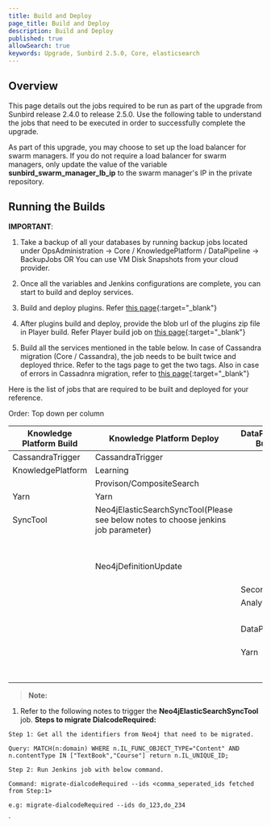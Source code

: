 ```yaml
---
title: Build and Deploy
page_title: Build and Deploy
description: Build and Deploy
published: true
allowSearch: true
keywords: Upgrade, Sunbird 2.5.0, Core, elasticsearch
---
```


## Overview

This page details out the jobs required to be run as part of the upgrade from Sunbird release 2.4.0 to release 2.5.0. Use the following table to understand the jobs that need to be executed in order to successfully complete the upgrade. 

As part of this upgrade, you may choose to set up the load balancer for swarm managers. If you do not require a load balancer for swarm managers, only update the value of the variable **sunbird_swarm_manager_lb_ip** to the swarm manager's IP in the private repository.


## Running the Builds 

**IMPORTANT**: 

1. Take a backup of all your databases by running backup jobs located under OpsAdministration → Core / KnowledgePlatform / DataPipeline → BackupJobs OR You can use VM Disk Snapshots from your cloud provider.

2. Once all the variables and Jenkins configurations are complete, you can start to build and deploy services.

3. Build and deploy plugins. Refer [this page](developer-docs/server-installation/plugins){:target="_blank"}

4. After plugins build and deploy, provide the blob url of the plugins zip file in Player build. Refer Player build job on [this page](developer-docs/server-installation/artifactupload-job/core-services){:target="_blank"}

5. Build all the services mentioned in the table below. In case of Cassandra migration (Core / Cassandra), the job needs to be built twice and deployed thrice. Refer to the tags page to get the two tags. Also in case of errors in Cassadnra migration, refer to [this page](developer-docs/server-installation/core-services){:target="_blank"}

Here is the list of jobs that are required to be built and deployed for your reference.

Order: Top down per column

|Knowledge Platform Build |	Knowledge Platform Deploy |	DataPipeline Build | DataPipeline Deploy | Core Build | Core Deploy |
|-------------------------|---------------------------|--------------------|---------------------|------------|------------|
| CassandraTrigger        | CassandraTrigger          |                    |                     |            | OnboardAPIs |
| KnowledgePlatform       | Learning                  |                    |                     |            | Provision/PostgresDbUpdate |
|                         | Provison/CompositeSearch  |	                   | CassandraDbUpdate   | Cassandra | Cassandra |
|  Yarn                   | Yarn          |                    |                     |  | certTemplate |
| SyncTool                | Neo4jElasticSearchSyncTool(Please see below notes to choose jenkins job parameter)	                  |                    | KafkaSetup          | Keycloak  | Keycloak  |                         
|                         |                           |                    |                     |           | ApplicationElasticSearch
|                         | Neo4jDefinitionUpdate 	      |                    | KafkaIndexer        | Player    | OpsAdministration/Core/ESMapping (Provide value as `all` for job parameter indices_name)    |
|                         |                 | Secor              | Secor               | Learner   | Player   |
|                         |          |	Analytics          | AnalyticsAPI        | Content   | Learner   |
|                         |              |                    | Provision/AnalyticsSpark  | Lms       | Content       |
|                         |       | DataPipeline       |	DataProducts       |  | Lms |
|                         | 	                  | Yarn               |	Yarn (Multiselect all options in the job parameter job_names_to_deploy)	             | EncService           | EncService |
|  	                  |                       |                    | AnalyticsGeoLocationDBSetup | Cert           | Cert |


> **Note:** 
1. Refer to the following notes to trigger the **Neo4jElasticSearchSyncTool** job.
**Steps to migrate DialcodeRequired:**
```
Step 1: Get all the identifiers from Neo4j that need to be migrated.

Query: MATCH(n:domain) WHERE n.IL_FUNC_OBJECT_TYPE="Content" AND n.contentType IN ["TextBook","Course"] return n.IL_UNIQUE_ID;

Step 2: Run Jenkins job with below command.

Command: migrate-dialcodeRequired --ids <comma_seperated_ids fetched from Step:1>

e.g: migrate-dialcodeRequired --ids do_123,do_234
```
   `
